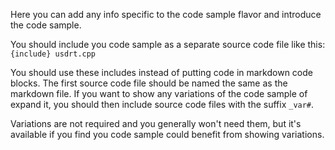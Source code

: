 Here you can add any info specific to the code sample flavor and introduce the code sample.

You should include you code sample as a separate source code file like this:
```{include} usdrt.cpp```

You should use these includes instead of putting code in markdown code blocks. The first source code file should be named the same as the markdown file. If you want to show any variations of the code sample of expand it, you should then include source code files with the suffix `_var#`.

Variations are not required and you generally won't need them, but it's available if you find you code sample could benefit from showing variations.